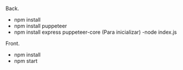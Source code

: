 Back.
- npm install
- npm install puppeteer
- npm install express puppeteer-core
  (Para inicializar)
-node index.js

Front.
- npm install
- npm start
